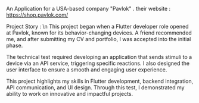 An Application for a USA-based company "Pavlok" .
their website : https://shop.pavlok.com/

Project Story : \n
This project began when a Flutter developer role opened at Pavlok, known for its behavior-changing devices. A friend recommended me, and after submitting my CV and portfolio, I was accepted into the initial phase.

The technical test required developing an application that sends stimuli to a device via an API service, triggering specific reactions. I also designed the user interface to ensure a smooth and engaging user experience.

This project highlights my skills in Flutter development, backend integration, API communication, and UI design. Through this test, I demonstrated my ability to work on innovative and impactful projects.

